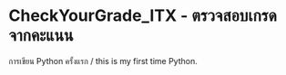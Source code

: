 # CheckYourGrade_ITX - ตรวจสอบเกรดจากคะแนน
การเขียน Python ครั้งแรก / this is my first time Python.
